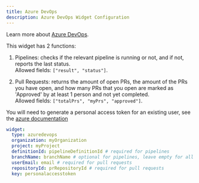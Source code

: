 ```yaml
---
title: Azure DevOps
description: Azure DevOps Widget Configuration
---
```


Learn more about [Azure DevOps](https://azure.microsoft.com/en-us/products/devops).

This widget has 2 functions:

1. Pipelines: checks if the relevant pipeline is running or not, and if not, reports the last status.\
   Allowed fields: `["result", "status"]`.

2. Pull Requests: returns the amount of open PRs, the amount of the PRs you have open, and how many PRs that you open are marked as 'Approved' by at least 1 person and not yet completed.\
   Allowed fields: `["totalPrs", "myPrs", "approved"]`.

You will need to generate a personal access token for an existing user, see the [azure documentation](https://learn.microsoft.com/en-us/azure/devops/organizations/accounts/use-personal-access-tokens-to-authenticate?view=azure-devops&tabs=Windows#create-a-pat)

```yaml
widget:
  type: azuredevops
  organization: myOrganization
  project: myProject
  definitionId: pipelineDefinitionId # required for pipelines
  branchName: branchName # optional for pipelines, leave empty for all
  userEmail: email # required for pull requests
  repositoryId: prRepositoryId # required for pull requests
  key: personalaccesstoken
```
